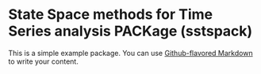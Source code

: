 # State Space methods for Time Series analysis PACKage (sstspack)

This is a simple example package. You can use
[Github-flavored Markdown](https://guides.github.com/features/mastering-markdown/)
to write your content.